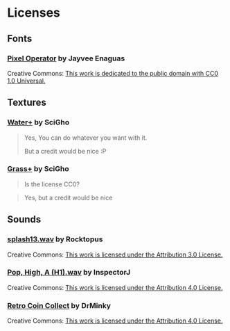 # Licenses

## Fonts

### [Pixel Operator](https://www.dafont.com/pixel-operator.font) by Jayvee Enaguas

Creative Commons: [This work is dedicated to the public domain with CC0 1.0 Universal.](https://creativecommons.org/publicdomain/zero/1.0/)

## Textures

### [Water+](https://ninjikin.itch.io/water) by SciGho

> Yes, You can do whatever you want with it.
>
> But a credit would be nice :P

### [Grass+](https://ninjikin.itch.io/grass) by SciGho

> Is the license CC0?

> Yes, but a credit would be nice

</details>

## Sounds

### [splash13.wav](https://freesound.org/people/Rocktopus/sounds/233418/) by Rocktopus

Creative Commons: [This work is licensed under the Attribution 3.0 License.](https://creativecommons.org/licenses/by/3.0/)

### [Pop, High, A (H1).wav](https://freesound.org/people/InspectorJ/sounds/411642/) by InspectorJ

Creative Commons: [This work is licensed under the Attribution 4.0 License.](https://creativecommons.org/licenses/by/4.0/)

### [Retro Coin Collect](https://freesound.org/people/DrMinky/sounds/166184/) by DrMinky

Creative Commons: [This work is licensed under the Attribution 4.0 License.](https://creativecommons.org/licenses/by/4.0/)
